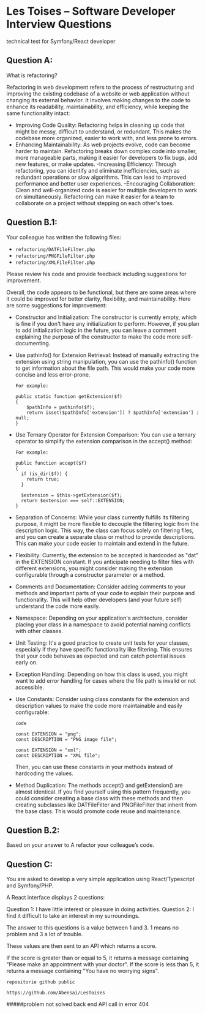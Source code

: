 # Les Toises – Software Developer Interview Questions
technical test for Symfony/React developer


## Question A:

What is refactoring?


Refactoring in web development refers to the process of restructuring and improving the existing codebase of a website or web application without changing its external behavior. It involves making changes to the code to enhance its readability, maintainability, and efficiency, while keeping the same functionality intact:

- Improving Code Quality: Refactoring helps in cleaning up code that might be messy, difficult to understand, or redundant. This makes the codebase more organized, easier to work with, and less prone to errors.
- Enhancing Maintainability: As web projects evolve, code can become harder to maintain. Refactoring breaks down complex code into smaller, more manageable parts, making it easier for developers to fix bugs, add new features, or make updates.
  -Increasing Efficiency: Through refactoring, you can identify and eliminate inefficiencies, such as redundant operations or slow algorithms. This can lead to improved performance and better user experiences.
  -Encouraging Collaboration: Clean and well-organized code is easier for multiple developers to work on simultaneously. Refactoring can make it easier for a team to collaborate on a project without stepping on each other's toes.


## Question B.1:

Your colleague has written the following files:
-	`refactoring/DATFileFilter.php`
-	`refactoring/PNGFileFilter.php`
-	`refactoring/XMLFileFilter.php`

Please review his code and provide feedback including suggestions for improvement.

Overall, the code appears to be functional, but there are some areas where it could be improved for better clarity, 
flexibility, and maintainability. Here are some suggestions for improvement:

- Constructor and Initialization: The constructor is currently empty, which is fine if you don't have any initialization 
to perform. However, if you plan to add initialization logic in the future, you can leave a comment explaining the purpose 
of the constructor to make the code more self-documenting.

- Use pathinfo() for Extension Retrieval: Instead of manually extracting the extension using string manipulation, you 
can use the pathinfo() function to get information about the file path. This would make your code more concise and less 
error-prone.

  `For example:`

      public static function getExtension($f)
      {
          $pathInfo = pathinfo($f);
          return isset($pathInfo['extension']) ? $pathInfo['extension'] : null;
      }

- Use Ternary Operator for Extension Comparison: You can use a ternary operator to simplify the extension comparison in 
the accept() method:

  `For example:`
      
      public function accept($f)
      {
        if (is_dir($f)) {
          return true;
        }

        $extension = $this->getExtension($f);
        return $extension === self::EXTENSION;
      }

- Separation of Concerns: While your class currently fulfills its filtering purpose, it might be more flexible to decouple 
the filtering logic from the description logic. This way, the class can focus solely on filtering files, and you can create 
a separate class or method to provide descriptions. This can make your code easier to maintain and extend in the future.

- Flexibility: Currently, the extension to be accepted is hardcoded as "dat" in the EXTENSION constant. If you anticipate 
needing to filter files with different extensions, you might consider making the extension configurable through a constructor 
parameter or a method.

- Comments and Documentation: Consider adding comments to your methods and important parts of your code to explain their 
purpose and functionality. This will help other developers (and your future self) understand the code more easily.

- Namespace: Depending on your application's architecture, consider placing your class in a namespace to avoid potential 
naming conflicts with other classes.

- Unit Testing: It's a good practice to create unit tests for your classes, especially if they have specific functionality 
like filtering. This ensures that your code behaves as expected and can catch potential issues early on.

- Exception Handling: Depending on how this class is used, you might want to add error handling for cases where the file 
path is invalid or not accessible.

- Use Constants: Consider using class constants for the extension and description values to make the code more maintainable 
and easily configurable:

  `code`
     
      const EXTENSION = "png";
      const DESCRIPTION = "PNG image file";

      const EXTENSION = "xml";
      const DESCRIPTION = "XML file";

  Then, you can use these constants in your methods instead of hardcoding the values.

- Method Duplication: The methods accept() and getExtension() are almost identical. 
If you find yourself using this pattern frequently, you could consider creating a base class with these methods and then 
creating subclasses like DATFileFilter and PNGFileFilter that inherit from the base class. This would promote code reuse
and maintenance.

## Question B.2:

Based on your answer to A refactor your colleague’s code.

## Question C:

You are asked to develop a very simple application using React/Typescript and Symfony/PHP.

A React interface displays 2 questions:

Question 1: I have little interest or pleasure in doing activities.
Question 2: I find it difficult to take an interest in my surroundings.

The answer to this questions is a value between 1 and 3. 1 means no problem and 3 a lot of trouble.

These values are then sent to an API which returns a score.

If the score is greater than or equal to 5, it returns a message containing
"Please make an appointment with your doctor".
If the score is less than 5, it returns a message containing "You have no worrying signs".

`repositorie github public`

    https://github.com/Abensai/LesToises


#####problem not solved back end API call in error 404
